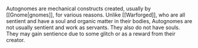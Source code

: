 Autognomes are mechanical constructs created, usually by [[Gnome|gnomes]], for various reasons. Unlike [[Warforged]], who are all sentient and have a soul and organic matter in their bodies, Autognomes are not usually sentient and work as servants. They also do not have souls. They may gain sentience due to some glitch or as a reward from their creator.